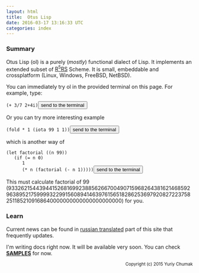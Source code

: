 ```yaml
---
layout: html
title:  Otus Lisp
date: 2016-03-17 13:16:33 UTC
categories: index
---
```

### Summary

   Otus Lisp (ol) is a purely (*mostly*) functional dialect of Lisp.
It implements an extended subset of [R<sup>5</sup>RS](http://www.schemers.org/Documents/Standards/R5RS/) Scheme. It is small, embeddable and crossplatform (Linux, Windows, FreeBSD, NetBSD).

   You can immediately try ol in the provided terminal on this page. For example, type:
<pre><code id="sample1" data-language="scheme">(+ 3/7 2+4i)</code><button class="doit" onclick="doit(sample1.textContent)">send to the terminal</button></pre>

   Or you can try more interesting example
<pre><code id="sample2" data-language="scheme">(fold * 1 (iota 99 1 1))</code><button class="doit" onclick="doit(sample2.textContent)">send to the terminal</button></pre>
which is another way of
<pre><code id="sample3" data-language="scheme">(let factorial ((n 99))
   (if (= n 0)
      1
      (* n (factorial (- n 1)))))</code><button class="doit" onclick="doit(sample3.textContent)">send to the terminal</button></pre>

   This must calculate factorial of 99 (933262154439441526816992388562667004907159682643816214685929638952175999932299156089414639761565182862536979208272237582511852109168640000000000000000000000) for you.

### Learn

   Current news can be found in [russian translated](?ru) part of this site that frequently updates.

   I'm writing docs right now. It will be available very soon. You can check <b><a href="?en/examples">SAMPLES</a></b> for now.

<small style="float: right">Copyright (c) 2015 Yuriy Chumak</small>